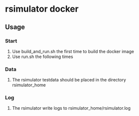 # rsimulator docker #

## Usage ##

### Start ###

1. Use build_and_run.sh the first time to build the docker image
2. Use run.sh the following times

### Data ###

1. The rsimulator testdata should be placed in the directory rsimulator_home

### Log ###

1. The rsimulator write logs to rsimulator_home/rsimulator.log
